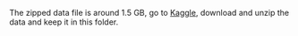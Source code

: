The zipped data file is around 1.5 GB, go to [Kaggle](https://www.kaggle.com/paultimothymooney/chest-xray-pneumonia), download and unzip the data and keep it in this folder.

